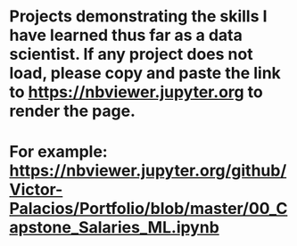 # Projects demonstrating the skills I have learned thus far as a data scientist. If any project does not load, please copy and paste the link to https://nbviewer.jupyter.org to render the page.

# For example: https://nbviewer.jupyter.org/github/Victor-Palacios/Portfolio/blob/master/00_Capstone_Salaries_ML.ipynb
